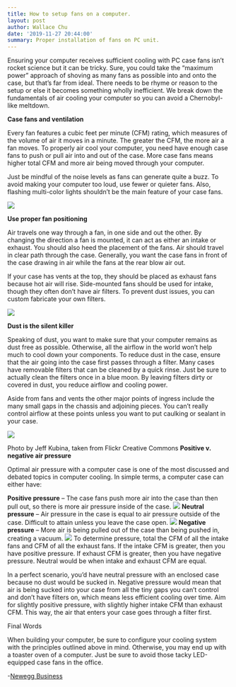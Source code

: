 ```yaml
---
title: How to setup fans on a computer.
layout: post
author: Wallace Chu
date: '2019-11-27 20:44:00'
summary: Proper installation of fans on PC unit.
---
```


Ensuring your computer receives sufficient cooling with PC case fans isn’t rocket science but it can be tricky. Sure, you could take the “maximum power” approach of shoving as many fans as possible into and onto the case, but that’s far from ideal. There needs to be rhyme or reason to the setup or else it becomes something wholly inefficient. We break down the fundamentals of air cooling your computer so you can avoid a Chernobyl-like meltdown.

**Case fans and ventilation**

Every fan features a cubic feet per minute (CFM) rating, which measures of the volume of air it moves in a minute. The greater the CFM, the more air a fan moves. To properly air cool your computer, you need have enough case fans to push or pull air into and out of the case. More case fans means higher total CFM and more air being moved through your computer.

Just be mindful of the noise levels as fans can generate quite a buzz. To avoid making your computer too loud, use fewer or quieter fans. Also, flashing multi-color lights shouldn’t be the main feature of your case fans.

![](https://i0.wp.com/www.neweggbusiness.com/smartbuyer/wp-content/uploads/fan_diagram2.png?w=705)

**Use proper fan positioning**

Air travels one way through a fan, in one side and out the other. By changing the direction a fan is mounted, it can act as either an intake or exhaust. You should also heed the placement of the fans. Air should travel in clear path through the case. Generally, you want the case fans in front of the case drawing in air while the fans at the rear blow air out.

If your case has vents at the top, they should be placed as exhaust fans because hot air will rise. Side-mounted fans should be used for intake, though they often don’t have air filters. To prevent dust issues, you can custom fabricate your own filters.

![](https://i0.wp.com/www.neweggbusiness.com/smartbuyer/wp-content/uploads/positioning_diagram.png?w=714)

**Dust is the silent killer**

Speaking of dust, you want to make sure that your computer remains as dust free as possible. Otherwise, all the airflow in the world won’t help much to cool down your components. To reduce dust in the case, ensure that the air going into the case first passes through a filter. Many cases have removable filters that can be cleaned by a quick rinse. Just be sure to actually clean the filters once in a blue moon. By leaving filters dirty or covered in dust, you reduce airflow and cooling power.

Aside from fans and vents the other major points of ingress include the many small gaps in the chassis and adjoining pieces. You can’t really control airflow at these points unless you want to put caulking or sealant in your case.

![](https://i0.wp.com/www.neweggbusiness.com/smartbuyer/wp-content/uploads/dust.jpg?w=700)

Photo by Jeff Kubina, taken from Flickr Creative Commons
**Positive v. negative air pressure**

Optimal air pressure with a computer case is one of the most discussed and debated topics in computer cooling. In simple terms, a computer case can either have:

**Positive pressure** – The case fans push more air into the case than then pull out, so there is more air pressure inside of the case.
![](https://i0.wp.com/www.neweggbusiness.com/smartbuyer/wp-content/uploads/positive_pressure_diagram.png?w=714)
**Neutral pressure** – Air pressure in the case is equal to air pressure outside of the case. Difficult to attain unless you leave the case open.
![](https://i0.wp.com/www.neweggbusiness.com/smartbuyer/wp-content/uploads/neutral_pressure_diagram.png?w=714)
**Negative pressure** – More air is being pulled out of the case than being pushed in, creating a vacuum.
![](https://i0.wp.com/www.neweggbusiness.com/smartbuyer/wp-content/uploads/negative_pressure_diagram.png?w=714)
To determine pressure, total the CFM of all the intake fans and CFM of all the exhaust fans. If the intake CFM is greater, then you have positive pressure. If exhaust CFM is greater, then you have negative pressure. Neutral would be when intake and exhaust CFM are equal.

In a perfect scenario, you’d have neutral pressure with an enclosed case because no dust would be sucked in. Negative pressure would mean that air is being sucked into your case from all the tiny gaps you can’t control and don’t have filters on, which means less efficient cooling over time. Aim for slightly positive pressure, with slightly higher intake CFM than exhaust CFM. This way, the air that enters your case goes through a filter first.

Final Words

When building your computer, be sure to configure your cooling system with the principles outlined above in mind. Otherwise, you may end up with a toaster oven of a computer. Just be sure to avoid those tacky LED-equipped case fans in the office.

-[Newegg Business](https://www.neweggbusiness.com/smartbuyer/over-easy/pc-cooling-how-to-set-up-computer-case-fans/)